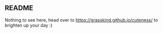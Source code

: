 ## README
Nothing to see here, head over to https://grasskind.github.io/cuteness/ to brighten up your day :)
